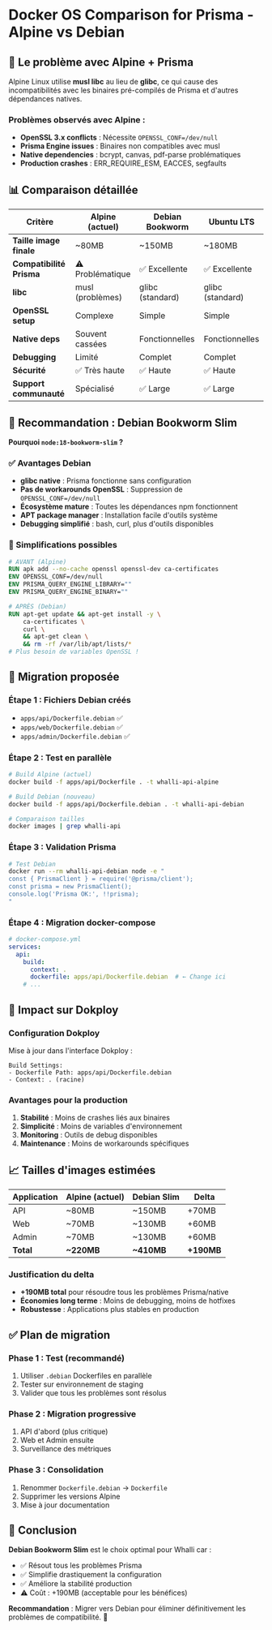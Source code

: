 # Docker OS Comparison for Prisma - Alpine vs Debian

## 🤔 **Le problème avec Alpine + Prisma**

Alpine Linux utilise **musl libc** au lieu de **glibc**, ce qui cause des incompatibilités avec les binaires pré-compilés de Prisma et d'autres dépendances natives.

### **Problèmes observés avec Alpine** :
- **OpenSSL 3.x conflicts** : Nécessite `OPENSSL_CONF=/dev/null`
- **Prisma Engine issues** : Binaires non compatibles avec musl
- **Native dependencies** : bcrypt, canvas, pdf-parse problématiques
- **Production crashes** : ERR_REQUIRE_ESM, EACCES, segfaults

## 📊 **Comparaison détaillée**

| Critère | Alpine (actuel) | Debian Bookworm | Ubuntu LTS |
|---------|----------------|-----------------|------------|
| **Taille image finale** | ~80MB | ~150MB | ~180MB |
| **Compatibilité Prisma** | ⚠️ Problématique | ✅ Excellente | ✅ Excellente |
| **libc** | musl (problèmes) | glibc (standard) | glibc (standard) |
| **OpenSSL setup** | Complexe | Simple | Simple |
| **Native deps** | Souvent cassées | Fonctionnelles | Fonctionnelles |
| **Debugging** | Limité | Complet | Complet |
| **Sécurité** | ✅ Très haute | ✅ Haute | ✅ Haute |
| **Support communauté** | Spécialisé | ✅ Large | ✅ Large |

## 🎯 **Recommandation : Debian Bookworm Slim**

**Pourquoi `node:18-bookworm-slim` ?**

### **✅ Avantages Debian**
- **glibc native** : Prisma fonctionne sans configuration
- **Pas de workarounds OpenSSL** : Suppression de `OPENSSL_CONF=/dev/null`
- **Écosystème mature** : Toutes les dépendances npm fonctionnent
- **APT package manager** : Installation facile d'outils système
- **Debugging simplifié** : bash, curl, plus d'outils disponibles

### **🔧 Simplifications possibles**
```dockerfile
# AVANT (Alpine)
RUN apk add --no-cache openssl openssl-dev ca-certificates
ENV OPENSSL_CONF=/dev/null
ENV PRISMA_QUERY_ENGINE_LIBRARY=""
ENV PRISMA_QUERY_ENGINE_BINARY=""

# APRÈS (Debian)
RUN apt-get update && apt-get install -y \
    ca-certificates \
    curl \
    && apt-get clean \
    && rm -rf /var/lib/apt/lists/*
# Plus besoin de variables OpenSSL !
```

## 🚀 **Migration proposée**

### **Étape 1 : Fichiers Debian créés**
- `apps/api/Dockerfile.debian` ✅
- `apps/web/Dockerfile.debian` ✅
- `apps/admin/Dockerfile.debian` ✅

### **Étape 2 : Test en parallèle**
```bash
# Build Alpine (actuel)
docker build -f apps/api/Dockerfile . -t whalli-api-alpine

# Build Debian (nouveau)
docker build -f apps/api/Dockerfile.debian . -t whalli-api-debian

# Comparaison tailles
docker images | grep whalli-api
```

### **Étape 3 : Validation Prisma**
```bash
# Test Debian
docker run --rm whalli-api-debian node -e "
const { PrismaClient } = require('@prisma/client');
const prisma = new PrismaClient();
console.log('Prisma OK:', !!prisma);
"
```

### **Étape 4 : Migration docker-compose**
```yaml
# docker-compose.yml
services:
  api:
    build:
      context: .
      dockerfile: apps/api/Dockerfile.debian  # ← Change ici
    # ...
```

## 🐳 **Impact sur Dokploy**

### **Configuration Dokploy**
Mise à jour dans l'interface Dokploy :
```
Build Settings:
- Dockerfile Path: apps/api/Dockerfile.debian
- Context: . (racine)
```

### **Avantages pour la production**
1. **Stabilité** : Moins de crashes liés aux binaires
2. **Simplicité** : Moins de variables d'environnement
3. **Monitoring** : Outils de debug disponibles
4. **Maintenance** : Moins de workarounds spécifiques

## 📈 **Tailles d'images estimées**

| Application | Alpine (actuel) | Debian Slim | Delta |
|-------------|----------------|-------------|-------|
| API | ~80MB | ~150MB | +70MB |
| Web | ~70MB | ~130MB | +60MB |
| Admin | ~70MB | ~130MB | +60MB |
| **Total** | **~220MB** | **~410MB** | **+190MB** |

### **Justification du delta**
- **+190MB total** pour résoudre tous les problèmes Prisma/native
- **Économies long terme** : Moins de debugging, moins de hotfixes
- **Robustesse** : Applications plus stables en production

## ✅ **Plan de migration**

### **Phase 1 : Test (recommandé)**
1. Utiliser `.debian` Dockerfiles en parallèle
2. Tester sur environnement de staging
3. Valider que tous les problèmes sont résolus

### **Phase 2 : Migration progressive**
1. API d'abord (plus critique)
2. Web et Admin ensuite
3. Surveillance des métriques

### **Phase 3 : Consolidation**
1. Renommer `Dockerfile.debian` → `Dockerfile`
2. Supprimer les versions Alpine
3. Mise à jour documentation

## 🎯 **Conclusion**

**Debian Bookworm Slim** est le choix optimal pour Whalli car :
- ✅ Résout tous les problèmes Prisma
- ✅ Simplifie drastiquement la configuration
- ✅ Améliore la stabilité production
- ⚠️ Coût : +190MB (acceptable pour les bénéfices)

**Recommandation** : Migrer vers Debian pour éliminer définitivement les problèmes de compatibilité. 🚀